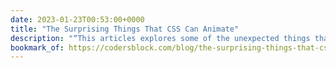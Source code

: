 ```yaml
---
date: 2023-01-23T00:53:00+0000
title: "The Surprising Things That CSS Can Animate"
description: "“This articles explores some of the unexpected things that CSS can animate and some nifty things you can do by animating them.”"
bookmark_of: https://codersblock.com/blog/the-surprising-things-that-css-can-animate/
---
```

